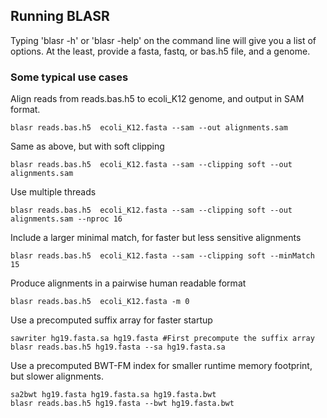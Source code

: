 ## Running BLASR

  Typing 'blasr -h' or 'blasr -help' on the command line will give you a
  list of options.  At the least, provide a fasta, fastq, or bas.h5 file,
  and a genome.

### Some typical use cases

Align reads from reads.bas.h5 to ecoli_K12 genome, and output in SAM format.

    blasr reads.bas.h5  ecoli_K12.fasta --sam --out alignments.sam

Same as above, but with soft clipping

    blasr reads.bas.h5  ecoli_K12.fasta --sam --clipping soft --out alignments.sam

Use multiple threads

    blasr reads.bas.h5  ecoli_K12.fasta --sam --clipping soft --out alignments.sam --nproc 16

Include a larger minimal match, for faster but less sensitive alignments

    blasr reads.bas.h5  ecoli_K12.fasta --sam --clipping soft --minMatch 15

Produce alignments in a pairwise human readable format

    blasr reads.bas.h5  ecoli_K12.fasta -m 0

Use a precomputed suffix array for faster startup

    sawriter hg19.fasta.sa hg19.fasta #First precompute the suffix array
    blasr reads.bas.h5 hg19.fasta --sa hg19.fasta.sa

Use a precomputed BWT-FM index for smaller runtime memory footprint, but slower alignments.

    sa2bwt hg19.fasta hg19.fasta.sa hg19.fasta.bwt
    blasr reads.bas.h5 hg19.fasta --bwt hg19.fasta.bwt

